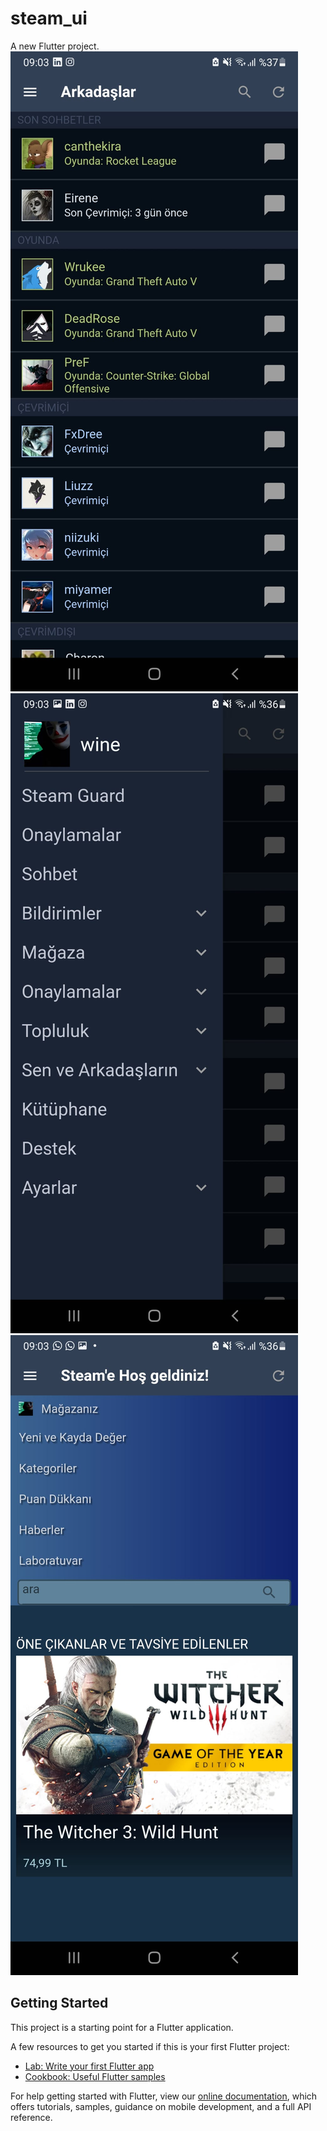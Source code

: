# steam_ui

A new Flutter project.
<img src="https://raw.githubusercontent.com/utkayfirat/Flutter-Steam-UI-Clone/main/showcase/demo3.jpeg">
<img src="https://raw.githubusercontent.com/utkayfirat/Flutter-Steam-UI-Clone/main/showcase/demo2.jpeg">
<img src="https://raw.githubusercontent.com/utkayfirat/Flutter-Steam-UI-Clone/main/showcase/demo1.jpeg">

## Getting Started

This project is a starting point for a Flutter application.

A few resources to get you started if this is your first Flutter project:

- [Lab: Write your first Flutter app](https://flutter.dev/docs/get-started/codelab)
- [Cookbook: Useful Flutter samples](https://flutter.dev/docs/cookbook)

For help getting started with Flutter, view our
[online documentation](https://flutter.dev/docs), which offers tutorials,
samples, guidance on mobile development, and a full API reference.
